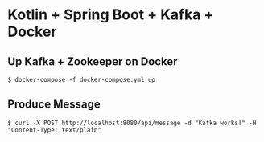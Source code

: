 # Kotlin + Spring Boot + Kafka + Docker

## Up Kafka + Zookeeper on Docker
`$ docker-compose -f docker-compose.yml up`

## Produce Message
`$ curl -X POST http://localhost:8080/api/message -d "Kafka works!" -H "Content-Type: text/plain"`
